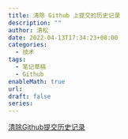 ```yaml
---
title: 清除 Github 上提交的历史记录
description: ""
author: 清松
date: 2022-04-13T17:34:23+08:00
categories:
  - 技术
tags:
  - 笔记草稿
  - Github
enableMath: true
url: 
draft: false
series:
---
```

[清除Github提交历史记录](https://zhuanlan.zhihu.com/p/35078876)
